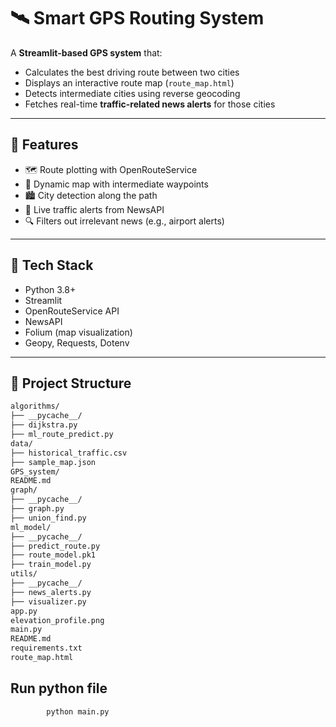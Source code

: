 # 🛰️ Smart GPS Routing System

A **Streamlit-based GPS system** that:
- Calculates the best driving route between two cities
- Displays an interactive route map (`route_map.html`)
- Detects intermediate cities using reverse geocoding
- Fetches real-time **traffic-related news alerts** for those cities

---

## 🚀 Features

- 🗺️ Route plotting with OpenRouteService
- 📍 Dynamic map with intermediate waypoints
- 🏙️ City detection along the path
- 🚦 Live traffic alerts from NewsAPI
- 🔍 Filters out irrelevant news (e.g., airport alerts)

---

## 🧰 Tech Stack

- Python 3.8+
- Streamlit
- OpenRouteService API
- NewsAPI
- Folium (map visualization)
- Geopy, Requests, Dotenv

---

## 📁 Project Structure
```bash
algorithms/
├── __pycache__/
├── dijkstra.py
├── ml_route_predict.py
data/
├── historical_traffic.csv
├── sample_map.json
GPS_system/
README.md
graph/
├── __pycache__/
├── graph.py
├── union_find.py
ml_model/
├── __pycache__/
├── predict_route.py
├── route_model.pk1
├── train_model.py
utils/
├── __pycache__/
├── news_alerts.py
├── visualizer.py
app.py
elevation_profile.png
main.py
README.md
requirements.txt
route_map.html
```
## Run python file
            python main.py
